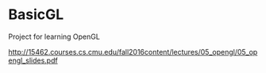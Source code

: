 # BasicGL
Project for learning OpenGL

http://15462.courses.cs.cmu.edu/fall2016content/lectures/05_opengl/05_opengl_slides.pdf
